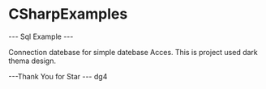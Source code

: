 # CSharpExamples

--- Sql Example ---

Connection datebase for simple datebase Acces. This is project used dark thema design. 

---Thank You for Star --- 
dg4
